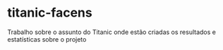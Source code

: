 # titanic-facens
Trabalho sobre o assunto do Titanic onde estão criadas os resultados e estatísticas sobre o projeto
